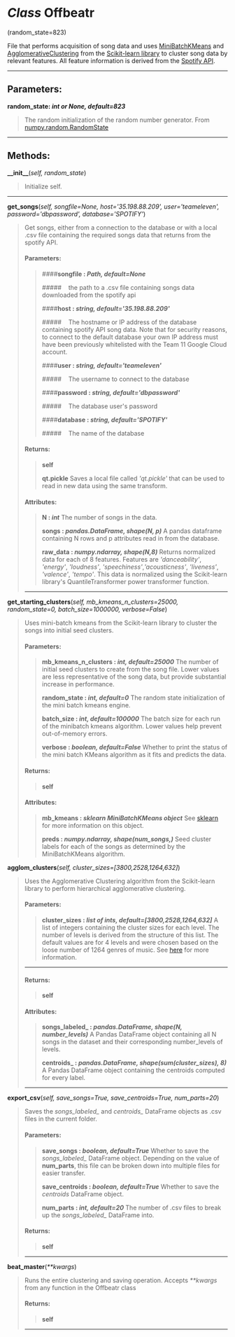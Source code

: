 # *Class* Offbeatr
(random_state=823)

File that performs acquisition of song data and uses [MiniBatchKMeans](https://scikit-learn.org/stable/modules/generated/sklearn.cluster.MiniBatchKMeans.html) and [AgglomerativeClustering](https://scikit-learn.org/stable/index.html) from the [Scikit-learn library](https://scikit-learn.org/stable/modules/generated/sklearn.cluster.AgglomerativeClustering.html) to cluster song data by relevant features. All feature information is derived from the [Spotify API](https://developer.spotify.com/).

---

## Parameters:

**random\_state: *int or None, default=823***
>The random initialization of the random number generator. From [numpy.random.RandomState](https://docs.scipy.org/doc/numpy-1.15.0/reference/generated/numpy.random.RandomState.html)

---

## Methods:

**\_\_init\_\_**(*self, random_state*)
>Initialize self.
---


**get\_songs**(*self, songfile=None, host='35.198.88.209', user='teameleven', password='dbpassword', database='SPOTIFY'*)
>Get songs, either from a connection to the database or with a local .csv file containing the required songs data that returns from the spotify API.
>
>#### Parameters:
>
>>####**songfile : *Path, default=None***
>>
>>#####&nbsp;&nbsp;&nbsp;&nbsp;the path to a .csv file containing songs data downloaded from the spotify api
>>
>>####**host : *string, default='35.198.88.209'***
>>
>>#####&nbsp;&nbsp;&nbsp;&nbsp;The hostname or IP address of the database containing spotify API song data. Note that for security reasons, to connect to the default database your own IP address must have been previously whitelisted with the Team 11 Google Cloud account. 
>>
>>####**user : *string, default='teameleven'***
>>
>>#####&nbsp;&nbsp;&nbsp;&nbsp;The username to connect to the database
>>
>>####**password : *string, default='dbpassword'***
>>
>>#####&nbsp;&nbsp;&nbsp;&nbsp;The database user's password
>>
>>####**database : *string, default='SPOTIFY'***
>>
>>#####&nbsp;&nbsp;&nbsp;&nbsp;The name of the database
>>
>
>#### Returns:
>
>>**self**
>>
>>**qt.pickle**
>>    Saves a local file called *'qt.pickle'* that can be used to read in new data using the same transform.
>>
>
>
>#### Attributes:
>
>>**N : *int***
>>    The number of songs in the data.
>>
>>**songs : *pandas.DataFrame, shape(N, p)***
>>    A pandas dataframe containing N rows and p attributes read in from the database.
>>
>>**raw_data : *numpy.ndarray, shape(N,8)***
>>    Returns normalized data for each of 8 features. Features are *'danceability'*, *'energy'*, *'loudness'*, *'speechiness'*,*'acousticness'*, *'liveness'*, *'valence'*, *'tempo'*. This data is normalized using the Scikit-learn library's QuantileTransformer power transformer function.
>
>---


**get\_starting\_clusters**(*self, mb\_kmeans\_n\_clusters=25000, random\_state=0, batch\_size=1000000, verbose=False*)
>Uses mini-batch kmeans from the Scikit-learn library to cluster the songs into initial seed clusters.
>
>#### Parameters:
>
>>**mb\_kmeans\_n\_clusters : *int, default=25000***
>>    The number of initial seed clusters to create from the song file. Lower values are less representative of the song data, but provide substantial increase in performance. 
>>
>>**random\_state : *int, default=0***
>>    The random state initialization of the mini batch kmeans engine. 
>>
>>**batch\_size : *int, default=100000***
>>    The batch size for each run of the minibatch kmeans algorithm. Lower values help prevent out-of-memory errors. 
>>
>>**verbose : *boolean, default=False***
>>    Whether to print the status of the mini batch KMeans algorithm as it fits and predicts the data. 
>
>
>#### Returns:
>
>>**self**
>
>
>#### Attributes:
>
>>**mb_kmeans : *sklearn MiniBatchKMeans object***
>>    See [sklearn](https://scikit-learn.org/stable/modules/generated/sklearn.cluster.MiniBatchKMeans.html) for more information on this object.
>>
>>**preds : *numpy.ndarray, shape(num_songs,)***
>>    Seed cluster labels for each of the songs as determined by the MiniBatchKMeans algorithm.
>
>


**agglom\_clusters**(*self, cluster_sizes=[3800,2528,1264,632]*)
>Uses the Agglomerative Clustering algorithm from the Scikit-learn library to perform hierarchical agglomerative clustering.
>
>#### Parameters:
>
>>**cluster\_sizes : *list of ints, default=[3800,2528,1264,632]***
>>    A list of integers containing the cluster sizes for each level. The number of levels is derived from the structure of this list. The default values are for 4 levels and were chosen based on the loose number of 1264 genres of music. See [here](https://www.theguardian.com/music/2014/sep/04/-sp-from-charred-death-to-deep-filthstep-the-1264-genres-that-make-modern-music) for more information.
>
>---
>#### Returns:
>
>>**self**
>
>
>#### Attributes:
>
>>**songs_labeled_ : *pandas.DataFrame, shape(N, number_levels)***
>>    A Pandas DataFrame object containing all N songs in the dataset and their corresponding number_levels of levels. 
>>
>>**centroids_ : *pandas.DataFrame, shape(sum(cluster_sizes), 8)***
>>    A Pandas DataFrame object containing the centroids computed for every label.
>
>---


**export\_csv**(*self, save_songs=True, save_centroids=True, num_parts=20*)
>    Saves the *songs_labeled_* and *centroids_* DataFrame objects as .csv files in the current folder.
>
>#### Parameters:
>
>>**save_songs : *boolean, default=True***
>>    Whether to save the *songs_labeled_* DataFrame object. Depending on the value of **num_parts**, this file can be broken down into multiple files for easier transfer.
>>
>>**save_centroids : *boolean, default=True***
>>    Whether to save the *centroids* DataFrame object. 
>>
>>**num_parts : *int, default=20***
>>    The number of .csv files to break up the *songs_labeled_* DataFrame into.
>
>
>#### Returns:
>
>>**self**
>
>---
>


**beat\_master**(*\*\*kwargs*)
>
>    Runs the entire clustering and saving operation. Accepts *\*\*kwargs* from any function in the Offbeatr class
>
>
>#### Returns:
>
>>**self**
>
>---
>
